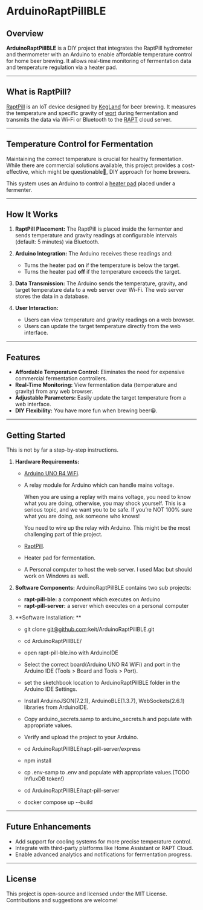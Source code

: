 # ArduinoRaptPillBLE

## Overview

**ArduinoRaptPillBLE** is a DIY project that integrates the RaptPill hydrometer and thermometer with an Arduino to enable affordable temperature control for home beer brewing. It allows real-time monitoring of fermentation data and temperature regulation via a heater pad.

---

## What is RaptPill?

[RaptPill](https://kegland.com.au/products/yellow-rapt-pill-hydrometer-thermometer-wifi-bluetooth?_pos=1&_sid=ded3c607d&_ss=r) is an IoT device designed by [KegLand](https://kegland.com.au) for beer brewing. It measures the temperature and specific gravity of [wort](https://en.wikipedia.org/wiki/Wort) during fermentation and transmits the data via Wi-Fi or Bluetooth to the [RAPT](https://rapt.io/) cloud server.

---

## Temperature Control for Fermentation

Maintaining the correct temperature is crucial for healthy fermentation. While there are commercial solutions available, this project provides a cost-effective, which might be questionable🤨, DIY approach for home brewers.

This system uses an Arduino to control a [heater pad](https://www.google.com/search?client=safari&sca_esv=b860f2b0131a04f3&q=heat+pad+for+beer+brewing&udm=2&fbs=AEQNm0Aa4sjWe7Rqy32pFwRj0UkWxyMMuf0D-HOMEpzq2zertRy7G-dme1ONMLTCBvZzSlj66tRVUwRwRekNWy3juwtxisviIDF7RlAgLgFhqXm9X3UB_OtfUlcDLZBKoSaaHfsJkJ0cbHHytKiKn2bqVb1MV_V7l_1paomhrBctDnLOBIUbLTQahANdBGpdnBUz-rjd-DsVfdFfsjKtFltujrzobCSTQA&sa=X&ved=2ahUKEwjMndq-k4CKAxUb3jgGHcdZGmEQtKgLegQIHBAB&biw=1682&bih=973&dpr=2) placed under a fermenter.

---

## How It Works

1. **RaptPill Placement:** The RaptPill is placed inside the fermenter and sends temperature and gravity readings at configurable intervals (default: 5 minutes) via Bluetooth.

2. **Arduino Integration:** The Arduino receives these readings and:

   - Turns the heater pad **on** if the temperature is below the target.
   - Turns the heater pad **off** if the temperature exceeds the target.

3. **Data Transmission:** The Arduino sends the temperature, gravity, and target temperature data to a web server over Wi-Fi. The web server stores the data in a database.

4. **User Interaction:**
   - Users can view temperature and gravity readings on a web browser.
   - Users can update the target temperature directly from the web interface.

---

## Features

- **Affordable Temperature Control:** Eliminates the need for expensive commercial fermentation controllers.
- **Real-Time Monitoring:** View fermentation data (temperature and gravity) from any web browser.
- **Adjustable Parameters:** Easily update the target temperature from a web interface.
- **DIY Flexibility:** You have more fun when brewing beer😀.

---

## Getting Started

This is not by far a step-by-step instructions.

1. **Hardware Requirements:**

   - [Arduino UNO R4 WiFi](https://store.arduino.cc/products/uno-r4-wifi).
   - A relay module for Arduino which can handle mains voltage.

     When you are using a replay with mains voltage, you need to know what you are doing, otherwise, you may shock yourself. This is a serious topic, and we want you to be safe. If you’re NOT 100% sure what you are doing, ask someone who knows!

     You need to wire up the relay with Arduino. This might be the most challenging part of thie project.

   - [RaptPill](https://kegland.com.au/products/yellow-rapt-pill-hydrometer-thermometer-wifi-bluetooth?_pos=1&_sid=ded3c607d&_ss=r).
   - Heater pad for fermentation.
   - A Personal computer to host the web server. I used Mac but should work on Windows as well.

2. **Software Components:**
   ArduinoRaptPillBLE contains two sub projects:

   - **rapt-pill-ble:** a component which executes on Arduino
   - **rapt-pill-server:** a server which executes on a personal computer

3. **Software Installation: **

   - git clone git@github.com:keit/ArduinoRaptPillBLE.git
   - cd ArduinoRaptPillBLE/
   - open rapt-pill-ble.ino with ArduinoIDE
   - Select the correct board(Arduino UNO R4 WiFi) and port in the Arduino IDE (Tools > Board and Tools > Port).
   - set the sketchbook location to ArduinoRaptPillBLE folder in the Arduino IDE Settings.
   - Install ArduinoJSON(7.2.1), ArduinoBLE(1.3.7), WebSockets(2.6.1) libraries from ArduinoIDE.
   - Copy arduino_secrets.samp to arduino_secrets.h and populate with appropriate values.
   - Verify and upload the project to your Arduino.

   - cd ArduinoRaptPillBLE/rapt-pill-server/express
   - npm install
   - cp .env-samp to .env and populate with appropriate values.(TODO InfluxDB token!)
   - cd ArduinoRaptPillBLE/rapt-pill-server
   - docker compose up --build

---

## Future Enhancements

- Add support for cooling systems for more precise temperature control.
- Integrate with third-party platforms like Home Assistant or RAPT Cloud.
- Enable advanced analytics and notifications for fermentation progress.

---

## License

This project is open-source and licensed under the MIT License. Contributions and suggestions are welcome!
